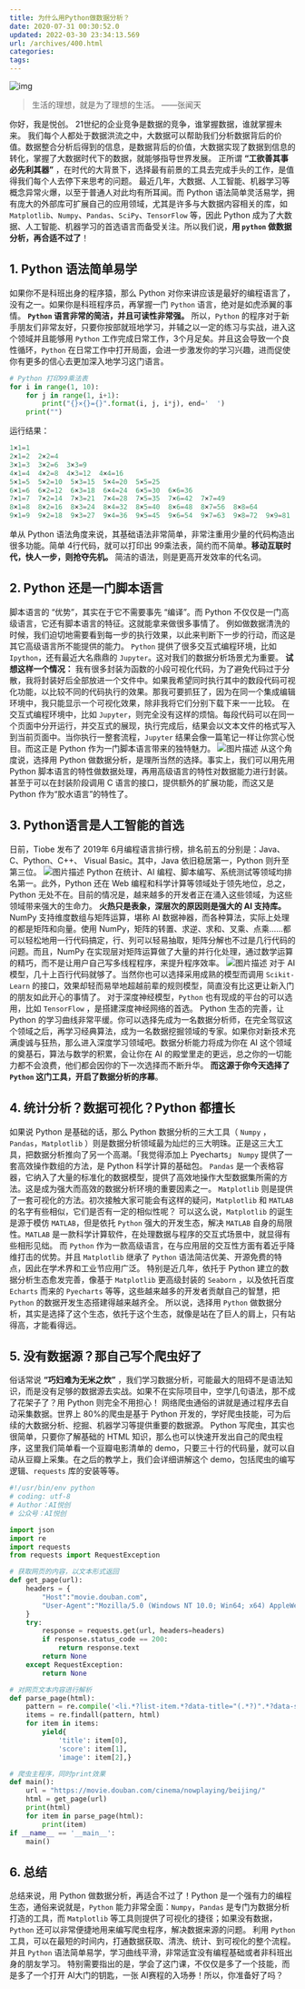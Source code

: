 ```yaml
---
title: 为什么用Python做数据分析？
date: 2020-07-31 00:30:52.0
updated: 2022-03-30 23:34:13.569
url: /archives/400.html
categories: 
tags: 
---
```




![img](https://images-aiyc-1301641396.cos.ap-guangzhou.myqcloud.com/20200731002708.jpg)

> 生活的理想，就是为了理想的生活。 ——张闻天

你好，我是悦创。 21世纪的企业竞争是数据的竞争，谁掌握数据，谁就掌握未来。 我们每个人都处于数据洪流之中，大数据可以帮助我们分析数据背后的价值。数据整合分析后得到的信息，是数据背后的价值，大数据实现了数据到信息的转化，掌握了大数据时代下的数据，就能够指导世界发展。 正所谓 **“工欲善其事 必先利其器”** ，在时代的大背景下，选择最有前景的工具去完成手头的工作，是值得我们每个人去停下来思考的问题。 最近几年，大数据、人工智能、机器学习等概念异常火爆，以至于普通人对此均有所耳闻。而 Python 语法简单灵活易学，拥有庞大的外部库可扩展自己的应用领域，尤其是许多与大数据内容相关的库，如 `Matplotlib`、`Numpy`、`Pandas`、`SciPy`、`TensorFlow` 等，因此 Python 成为了大数据、人工智能、机器学习的首选语言而备受关注。所以我们说，**用 `python` 做数据分析，再合适不过了**！

## 1\. Python 语法简单易学

如果你不是科班出身的程序猿，那么 Python 对你来讲应该是最好的编程语言了，没有之一。如果你是科班程序员，再掌握一门 `Python` 语言，绝对是如虎添翼的事情。 **`Python` 语言非常的简洁，并且可读性非常强。** 所以，`Python` 的程序对于新手朋友们非常友好，只要你按部就班地学习，并辅之以一定的练习与实战，进入这个领域并且能够用 `Python` 工作完成日常工作，3个月足矣。并且这会导致一个良性循环，`Python` 在日常工作中打开局面，会进一步激发你的学习兴趣，进而促使你有更多的信心去更加深入地学习这门语言。

```python
# Python 打印99乘法表
for i in range(1, 10):
    for j in range(1, i+1):
        print("{}×{}={}".format(i, j, i*j), end='  ')
    print("")
```

运行结果：

```python
1×1=1  
2×1=2  2×2=4  
3×1=3  3×2=6  3×3=9  
4×1=4  4×2=8  4×3=12  4×4=16  
5×1=5  5×2=10  5×3=15  5×4=20  5×5=25  
6×1=6  6×2=12  6×3=18  6×4=24  6×5=30  6×6=36  
7×1=7  7×2=14  7×3=21  7×4=28  7×5=35  7×6=42  7×7=49  
8×1=8  8×2=16  8×3=24  8×4=32  8×5=40  8×6=48  8×7=56  8×8=64  
9×1=9  9×2=18  9×3=27  9×4=36  9×5=45  9×6=54  9×7=63  9×8=72  9×9=81  
```

单从 Python 语法角度来说，其基础语法非常简单，非常注重用少量的代码构造出很多功能。简单 4行代码，就可以打印出 99乘法表，简约而不简单。**移动互联时代，快人一步，则抢夺先机。** 简洁的语法，则是更高开发效率的代名词。

## 2\. Python 还是一门脚本语言

脚本语言的 “优势”，其实在于它不需要事先 “编译”。而 Python 不仅仅是一门高级语言，它还有脚本语言的特征。这就能拿来做很多事情了。 例如做数据清洗的时候，我们迫切地需要看到每一步的执行效果，以此来判断下一步的行动，而这是其它高级语言所不能提供的能力。 `Python` 提供了很多交互式编程环境，比如 `Ipython`，还有最近大名鼎鼎的 `Jupyter`。这对我们的数据分析场景尤为重要。 **试想这样一个情况：** 我有很多封装为函数的小段可视化代码，为了避免代码过于分散，我将封装好后全部放进一个文件中。如果我希望同时执行其中的数段代码可视化功能，以比较不同的代码执行的效果。那我可要抓狂了，因为在同一个集成编辑环境中，我只能显示一个可视化效果，除非我将它们分别下载下来一一比较。 在交互式编程环境中，比如 `Jupyter`，则完全没有这样的烦恼。每段代码可以在同一个页面中分开运行，并交互式的展现，执行完成后，结果会以文本文件的格式写入到当前页面中。当你执行一整套流程，`Jupyter` 结果会像一篇笔记一样让你赏心悦目。而这正是 Python 作为一门脚本语言带来的独特魅力。 ![图片描述](https://images-aiyc-1301641396.cos.ap-guangzhou.myqcloud.com/20200731002714.jpg) 从这个角度说，选择用 Python 做数据分析，是理所当然的选择。事实上，我们可以用先用 Python 脚本语言的特性做数据处理，再用高级语言的特性对数据能力进行封装。甚至于可以在封装阶段调用 C 语言的接口，提供额外的扩展功能，而这又是 Python 作为“胶水语言”的特性了。

## 3\. Python语言是人工智能的首选

日前，Tiobe 发布了 2019年 6月编程语言排行榜，排名前五的分别是：Java、C、Python、C++、 Visual Basic。其中，Java 依旧稳居第一，Python 则升至第三位。 ![图片描述](https://images-aiyc-1301641396.cos.ap-guangzhou.myqcloud.com/20200731002718.png) Python 在统计、AI 编程、脚本编写、系统测试等领域均排名第一。此外，Python 还在 Web 编程和科学计算等领域处于领先地位，总之，Python 无处不在。目前的情况是，越来越多的开发者正在涌入这些领域，为这些领域带来强大的生命力。 **火热只是表象，深层次的原因则是强大的 AI 支持库。** NumPy 支持维度数组与矩阵运算，堪称 AI 数据神器，而各种算法，实际上处理的都是矩阵和向量。使用 NumPy，矩阵的转置、求逆、求和、叉乘、点乘……都可以轻松地用一行代码搞定，行、列可以轻易抽取，矩阵分解也不过是几行代码的问题。而且，NumPy 在实现层对矩阵运算做了大量的并行化处理，通过数学运算的精巧，而不是让用户自己写多线程程序，来提升程序效率。 ![图片描述](https://images-aiyc-1301641396.cos.ap-guangzhou.myqcloud.com/20200731002722.jpg) 对于 AI 模型，几十上百行代码就够了。当然你也可以选择采用成熟的模型而调用 `Scikit-Learn` 的接口，效果却轻而易举地超越前辈的规则模型，简直没有比这更让新入门的朋友如此开心的事情了。 对于深度神经模型，`Python` 也有现成的平台的可以选用，比如 `TensorFlow` ，是搭建深度神经网络的首选。 Python 生态的完善，让 Python 的学习曲线非常平缓。你可以选择先成为一名数据分析师，在完全驾驭这个领域之后，再学习经典算法，成为一名数据挖掘领域的专家。如果你对新技术充满虔诚与狂热，那么进入深度学习领域吧。数据分析能力将成为你在 AI 这个领域的奠基石，算法与数学的积累，会让你在 AI 的殿堂里走的更远，总之你的一切能力都不会浪费，他们都会因你的下一次选择而不断升华。 **而这源于你今天选择了 `Python` 这门工具，开启了数据分析的序幕**。

## 4\. 统计分析？数据可视化？Python 都擅长

如果说 Python 是基础的话，那么 Python 数据分析的三大工具（ `Numpy` ，`Pandas`，`Matplotlib` ）则是数据分析领域最为灿烂的三大明珠。正是这三大工具，把数据分析推向了另一个高潮。「我觉得添加上 Pyecharts」 `Numpy` 提供了一套高效操作数组的方法，是 Python 科学计算的基础包。 `Pandas` 是一个表格容器，它纳入了大量的标准化的数据模型，提供了高效地操作大型数据集所需的方法。这是成为强大而高效的数据分析环境的重要因素之一。 `Matplotlib` 则是提供了一套可视化的方法。初次接触大家可能会有这样的疑问，`Matplotlib` 和 `MATLAB` 的名字有些相似，它们是否有一定的相似性呢？ 可以这么说，`Matplotlib` 的诞生是源于模仿 `MATLAB`，但是依托 `Python` 强大的开发生态，解决 `MATLAB` 自身的局限性。`MATLAB` 是一款科学计算软件，在处理数据与程序的交互式场景中，就显得有些相形见绌。 而 `Python` 作为一款高级语言，在与应用层的交互性方面有着近乎降维打击的优势。并且 `Matplotlib` 继承了 `Python` 语法简洁优美、开源免费的特点，因此在学术界和工业节应用广泛。 特别是近几年，依托于 Python 建立的数据分析生态愈发完善，像基于 `Matplotlib` 更高级封装的 `Seaborn` ，以及依托百度 `Echarts` 而来的 `Pyecharts` 等等，这些越来越多的开发者贡献自己的智慧，把 `Python` 的数据开发生态搭建得越来越齐全。 所以说，选择用 `Python` 做数据分析，其实是选择了这个生态，依托于这个生态，就像是站在了巨人的肩上，只有站得高，才能看得远。

## 5\. 没有数据源？那自己写个爬虫好了

俗话常说 **“巧妇难为无米之炊”** ，我们学习数据分析，可能最大的阻碍不是语法知识，而是没有足够的数据源去实战。如果不在实际项目中，空学几句语法，那不成了花架子了？用 Python 则完全不用担心！ 网络爬虫通俗的讲就是通过程序去自动采集数据。世界上 80%的爬虫是基于 Python 开发的，学好爬虫技能，可为后续的大数据分析、挖掘、机器学习等提供重要的数据源。 Python 写爬虫，其实也很简单，只要你了解基础的 HTML 知识，那么也可以快速开发出自己的爬虫程序，这里我们简单看一个豆瓣电影清单的 demo，只要三十行的代码量，就可以自动从豆瓣上采集。在之后的教学上，我们会详细讲解这个 demo，包括爬虫的编写逻辑、`requests` 库的安装等等。

```python
#!/usr/bin/env python
# coding: utf-8
# Author：AI悦创
# 公众号：AI悦创

import json
import re
import requests
from requests import RequestException

# 获取网页的内容，以文本形式返回
def get_page(url):
    headers = {
        "Host":"movie.douban.com", 
        "User-Agent":"Mozilla/5.0 (Windows NT 10.0; Win64; x64) AppleWebKit/537.36 (KHTML, like Gecko) Chrome/83.0.4103.116 Safari/537.36"
    }
    try:
        response = requests.get(url, headers=headers)
        if response.status_code == 200:
            return response.text
        return None
    except RequestException:
        return None

# 对网页文本内容进行解析
def parse_page(html):
    pattern = re.compile('<li.*?list-item.*?data-title="(.*?)".*?data-score="(.*?)".*?>.*?<img.*?src="(.*?)".*?/>', re.S)
    items = re.findall(pattern, html)
    for item in items:
        yield{
            'title': item[0],
            'score': item[1],
            'image': item[2],}

# 爬虫主程序，同时print效果
def main():
    url = "https://movie.douban.com/cinema/nowplaying/beijing/"
    html = get_page(url)
    print(html)
    for item in parse_page(html):
        print(item)
if __name__ == '__main__':
    main()
```

## 6\. 总结

总结来说，用 Python 做数据分析，再适合不过了！Python 是一个强有力的编程生态，通俗来说就是，`Python` 能力非常全面：`Numpy`，`Pandas` 是专门为数据分析打造的工具，而 `Matplotlib` 等工具则提供了可视化的捷径；如果没有数据，`Python` 还可以非常便捷地用来编写爬虫程序，解决数据来源的问题。 利用 `Python` 工具，可以在最短的时间内，打通数据获取、清洗、统计、到可视化的整个流程。并且 `Python` 语法简单易学，学习曲线平滑，非常适宜没有编程基础或者非科班出身的朋友学习。 特别需要指出的是，学会了这门课，不仅仅是多了一个技能，而是多了一个打开 AI大门的钥匙，一张 AI赛程的入场券！所以，你准备好了吗？
